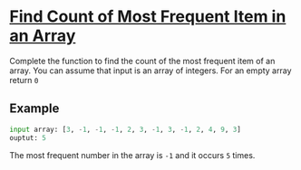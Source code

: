 # [Find Count of Most Frequent Item in an Array](https://www.codewars.com/kata/find-count-of-most-frequent-item-in-an-array "https://www.codewars.com/kata/56582133c932d8239900002e")

Complete the function to find the count of the most frequent item of an array. You can assume that input is an array of integers. For an empty array return `0`


## Example
```py
input array: [3, -1, -1, -1, 2, 3, -1, 3, -1, 2, 4, 9, 3]
ouptut: 5 
```
The most frequent number in the array is `-1` and it occurs `5` times.
